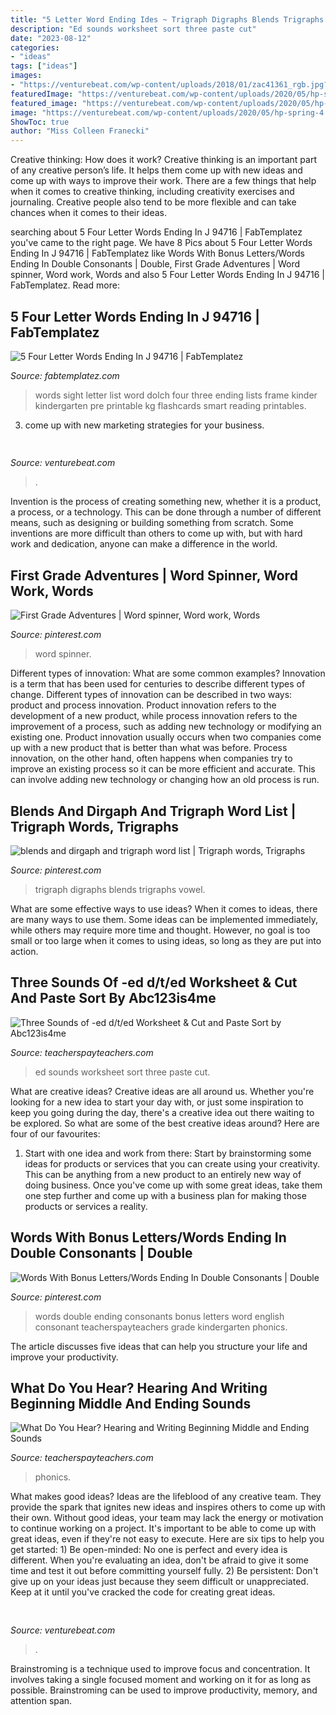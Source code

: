 ```yaml
---
title: "5 Letter Word Ending Ides ~ Trigraph Digraphs Blends Trigraphs Vowel"
description: "Ed sounds worksheet sort three paste cut"
date: "2023-08-12"
categories:
- "ideas"
tags: ["ideas"]
images:
- "https://venturebeat.com/wp-content/uploads/2018/01/zac41361_rgb.jpg?w=800"
featuredImage: "https://venturebeat.com/wp-content/uploads/2020/05/hp-spring-4.jpg"
featured_image: "https://venturebeat.com/wp-content/uploads/2020/05/hp-spring-4.jpg"
image: "https://venturebeat.com/wp-content/uploads/2020/05/hp-spring-4.jpg"
ShowToc: true
author: "Miss Colleen Franecki"
---
```



Creative thinking: How does it work?
Creative thinking is an important part of any creative person’s life. It helps them come up with new ideas and come up with ways to improve their work. There are a few things that help when it comes to creative thinking, including creativity exercises and journaling. Creative people also tend to be more flexible and can take chances when it comes to their ideas.

	

		
searching about 5 Four Letter Words Ending In J 94716 | FabTemplatez you've came to the right page. We have 8 Pics about 5 Four Letter Words Ending In J 94716 | FabTemplatez like Words With Bonus Letters/Words Ending In Double Consonants | Double, First Grade Adventures | Word spinner, Word work, Words and also 5 Four Letter Words Ending In J 94716 | FabTemplatez. Read more:
		
    
## 5 Four Letter Words Ending In J 94716 | FabTemplatez

<img loading=lazy src="https://www.fabtemplatez.com/wp-content/uploads/2018/07/four-letter-words-ending-in-j-92138-three-letter-words-ending-in-j-four-letter-words-ending-in-j-1000706.jpg" onerror="this.onerror=null;this.src='https://tse4.mm.bing.net/th?id=OIP.9dYre3M3ZuKrswG-_1aWfQHaKf&amp;pid=15.1';" alt="5 Four Letter Words Ending In J 94716 | FabTemplatez">

_Source: fabtemplatez.com_

>words sight letter list word dolch four three ending lists frame kinder kindergarten pre printable kg flashcards smart reading printables. 

	

3. come up with new marketing strategies for your business.

    
## 

<img loading=lazy src="https://venturebeat.com/wp-content/uploads/2018/01/zac41361_rgb.jpg?w=800" onerror="this.onerror=null;this.src='https://tse4.mm.bing.net/th?id=OIP.J2ZubWp3pAFTO0RZTCCAuQHaE7&amp;pid=15.1';" alt="">

_Source: venturebeat.com_

>. 

	

Invention is the process of creating something new, whether it is a product, a process, or a technology. This can be done through a number of different means, such as designing or building something from scratch. Some inventions are more difficult than others to come up with, but with hard work and dedication, anyone can make a difference in the world.

    
## First Grade Adventures | Word Spinner, Word Work, Words

<img loading=lazy src="https://i.pinimg.com/originals/5a/5b/35/5a5b356a2782161213b43a95803d4a93.jpg" onerror="this.onerror=null;this.src='https://tse3.mm.bing.net/th?id=OIP.d_suQyk7SNYSevxazyevQwAAAA&amp;pid=15.1';" alt="First Grade Adventures | Word spinner, Word work, Words">

_Source: pinterest.com_

>word spinner. 

	

Different types of innovation: What are some common examples?
Innovation is a term that has been used for centuries to describe different types of change. Different types of innovation can be described in two ways: product and process innovation. Product innovation refers to the development of a new product, while process innovation refers to the improvement of a process, such as adding new technology or modifying an existing one. 
Product innovation usually occurs when two companies come up with a new product that is better than what was before. Process innovation, on the other hand, often happens when companies try to improve an existing process so it can be more efficient and accurate. This can involve adding new technology or changing how an old process is run.

    
## Blends And Dirgaph And Trigraph Word List | Trigraph Words, Trigraphs

<img loading=lazy src="https://i.pinimg.com/originals/64/11/b6/6411b6dfb7e518fbadd937de63871f42.png" onerror="this.onerror=null;this.src='https://tse3.mm.bing.net/th?id=OIP.XtN_gOfFX6H0OmeKfKicuQHaEo&amp;pid=15.1';" alt="blends and dirgaph and trigraph word list | Trigraph words, Trigraphs">

_Source: pinterest.com_

>trigraph digraphs blends trigraphs vowel. 

	

What are some effective ways to use ideas?
When it comes to ideas, there are many ways to use them. Some ideas can be implemented immediately, while others may require more time and thought. However, no goal is too small or too large when it comes to using ideas, so long as they are put into action.

    
## Three Sounds Of -ed d/t/ed Worksheet &amp; Cut And Paste Sort By Abc123is4me

<img loading=lazy src="https://ecdn.teacherspayteachers.com/thumbitem/Three-Sounds-of-ed-dted-Worksheet-Cute-and-Paste-Sort-1057716-1500873459/original-1057716-3.jpg" onerror="this.onerror=null;this.src='https://tse4.mm.bing.net/th?id=OIP.fvR2aw2sIxFUsUfBZD8PEwAAAA&amp;pid=15.1';" alt="Three Sounds of -ed d/t/ed Worksheet &amp; Cut and Paste Sort by Abc123is4me">

_Source: teacherspayteachers.com_

>ed sounds worksheet sort three paste cut. 

	

What are creative ideas?
Creative ideas are all around us. Whether you're looking for a new idea to start your day with, or just some inspiration to keep you going during the day, there's a creative idea out there waiting to be explored. So what are some of the best creative ideas around? Here are four of our favourites: 
1. Start with one idea and work from there: Start by brainstorming some ideas for products or services that you can create using your creativity. This can be anything from a new product to an entirely new way of doing business. Once you've come up with some great ideas, take them one step further and come up with a business plan for making those products or services a reality. 


    
## Words With Bonus Letters/Words Ending In Double Consonants | Double

<img loading=lazy src="https://i.pinimg.com/originals/81/42/33/8142338d71f89a256af55d45ffc84065.jpg" onerror="this.onerror=null;this.src='https://tse2.mm.bing.net/th?id=OIP.tmIK_mO_H7sGEht--ql0ygAAAA&amp;pid=15.1';" alt="Words With Bonus Letters/Words Ending In Double Consonants | Double">

_Source: pinterest.com_

>words double ending consonants bonus letters word english consonant teacherspayteachers grade kindergarten phonics. 

	

The article discusses five ideas that can help you structure your life and improve your productivity.

    
## What Do You Hear? Hearing And Writing Beginning Middle And Ending Sounds

<img loading=lazy src="https://ecdn.teacherspayteachers.com/thumbitem/What-Do-You-Hear-Hearing-and-Writing-Beginning-Middle-and-Ending-Sounds-012006500-1383709864-1500873678/original-962041-3.jpg" onerror="this.onerror=null;this.src='https://tse1.mm.bing.net/th?id=OIP.e5MuWnKJYRkZ6VWwvuNNKAAAAA&amp;pid=15.1';" alt="What Do You Hear? Hearing and Writing Beginning Middle and Ending Sounds">

_Source: teacherspayteachers.com_

>phonics. 

	

What makes good ideas?
Ideas are the lifeblood of any creative team. They provide the spark that ignites new ideas and inspires others to come up with their own. Without good ideas, your team may lack the energy or motivation to continue working on a project. It's important to be able to come up with great ideas, even if they're not easy to execute. Here are six tips to help you get started: 1) Be open-minded: No one is perfect and every idea is different. When you're evaluating an idea, don't be afraid to give it some time and test it out before committing yourself fully. 2) Be persistent: Don't give up on your ideas just because they seem difficult or unappreciated. Keep at it until you've cracked the code for creating great ideas.

    
## 

<img loading=lazy src="https://venturebeat.com/wp-content/uploads/2020/05/hp-spring-4.jpg" onerror="this.onerror=null;this.src='https://tse1.mm.bing.net/th?id=OIP.5Eh6tApXNensZpKqgv-7wQHaEl&amp;pid=15.1';" alt="">

_Source: venturebeat.com_

>. 

	

Brainstroming is a technique used to improve focus and concentration. It involves taking a single focused moment and working on it for as long as possible. Brainstroming can be used to improve productivity, memory, and attention span.

